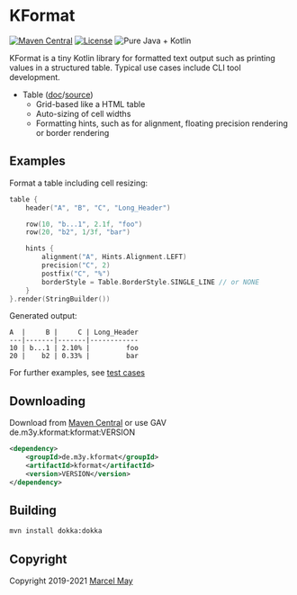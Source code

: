 # KFormat

[![Maven Central](https://img.shields.io/maven-central/v/de.m3y.kformat/kformat.svg)](http://search.maven.org/#search%7Cga%7C1%7Cg%3A%22de.m3y.kformat%22%20AND%20a%3A%22kformat%22)
[![License](https://img.shields.io/badge/License-Apache%202.0-blue.svg)](http://www.apache.org/licenses/LICENSE-2.0.html)
![Pure Java + Kotlin](https://img.shields.io/badge/100%25-java%2bkotlin-orange.svg)

KFormat is a tiny Kotlin library for formatted text output such as printing values in a structured table.
Typical use cases include CLI tool development.

* Table ([doc](docs/dokka/kformat/de.m3y.kformat/-table/index.md)/[source](src/main/kotlin/de/m3y/kformat/Table.kt))
  * Grid-based like a HTML table
  * Auto-sizing of cell widths
  * Formatting hints, such as for alignment, floating precision rendering or border rendering

## Examples

Format a table including cell resizing:
```kotlin
table {
    header("A", "B", "C", "Long_Header")

    row(10, "b...1", 2.1f, "foo")
    row(20, "b2", 1/3f, "bar")

    hints {
        alignment("A", Hints.Alignment.LEFT)
        precision("C", 2)
        postfix("C", "%")
        borderStyle = Table.BorderStyle.SINGLE_LINE // or NONE
    }
}.render(StringBuilder())
```
Generated output:
```
A  |     B |     C | Long_Header
---|-------|-------|------------
10 | b...1 | 2.10% |         foo
20 |    b2 | 0.33% |         bar
```
For further examples, see [test cases](src/test/kotlin/de/m3y/kformat/TableTest.kt)
## Downloading
Download from [Maven Central](https://search.maven.org/search?q=g:de.m3y.kformat%20AND%20a:kformat) or use GAV de.m3y.kformat:kformat:VERSION

```xml
<dependency>
    <groupId>de.m3y.kformat</groupId>
    <artifactId>kformat</artifactId>
    <version>VERSION</version>
</dependency>
```

## Building
```bash
mvn install dokka:dokka
```
## Copyright

Copyright 2019-2021 [Marcel May](https://github.com/marcelmay)
